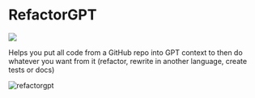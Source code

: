# RefactorGPT

[![](https://licensebuttons.net/p/zero/1.0/88x31.png)](https://creativecommons.org/publicdomain/zero/1.0/)

Helps you put all code from a GitHub repo into GPT context to then do whatever you want from it (refactor, rewrite in another language, create tests or docs)

![refactorgpt](https://user-images.githubusercontent.com/7863230/232973411-6fd02edc-e15e-4fa6-b361-c553a9a89a02.gif)
